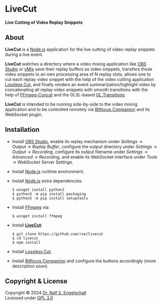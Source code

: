 
LiveCut
=======

**Live Cutting of Video Replay Snippets**

About
-----

**LiveCut** is a [Node.js](https://nodejs.org) application for the live cutting
of video replay snippets during a live event.

**LiveCut** watches a directory where a video mixing application like
[OBS Studio](https://obsproject.com) or [vMix](https://www.vmix.com)
save their replay buffers as video snippets, transfers those
video snippets to an own processing area of N replay slots, allows one
to cut each replay video snippet with the help of the video cutting
application [Lossless Cut](https://github.com/mifi/lossless-cut), and
finally renders an event summarization/highlight video by concatenating
all replay video snippets with smooth transitions with the help of
[FFmpeg-Concat](https://www.npmjs.com/package/ffmpeg-concat)
and the GLSL-based [GL Transitions](https://gl-transitions.com/).

**LiveCut** is intended to be running side-by-side to the video
mixing application and to be controlled remotely via
[Bitfocus Companion](https://bitfocus.io/companion) and its
WebSocket plugin.

Installation
------------

- Install [OBS Studio](https://obsproject.com), enable
  its replay mechanism under <i>Settings</i> &rarr;
  <i>Output</i> &rarr; <i>Replay Buffer</i>,
  configure the output directory under <i>Settings</i> &rarr;
  <i>Output</i> &rarr; <i>Recording</i>,
  configure its output filename under <i>Settings</i> &rarr;
  <i>Advanced</i> &rarr; <i>Recording</i>,
  and enable its WebSocket interface under
  <i>Tools</i> &rarr; <i>WebSocket Server Settings</i>.

- Install [Node.js](https://nodejs.org) runtime environment.

- Install [Node.js](https://nodejs.org) extra dependencies:

    ```
    $ winget install python3
    $ python3 -m pip install packaging
    $ python3 -m pip install setuptools
    ```

- Install [FFmpeg](https://www.ffmpeg.org) via:

    ```
    $ winget install ffmpeg
    ```

- Install [**LiveCut**](https://github.com/rse/livecut):

    ```
    $ git clone https://github.com/rse/livecut
    $ cd livecut
    $ npm install
    ```

- Install [Lossless Cut](https://github.com/mifi/lossless-cut).

- Install [Bitfocus Companion](https://bitfocus.io/companion)
  and configure the buttons accordingly (more description soon).

Copyright & License
-------------------

Copyright &copy; 2024 [Dr. Ralf S. Engelschall](mailto:rse@engelschall.com)<br/>
Licensed under [GPL 3.0](https://spdx.org/licenses/GPL-3.0-only)

